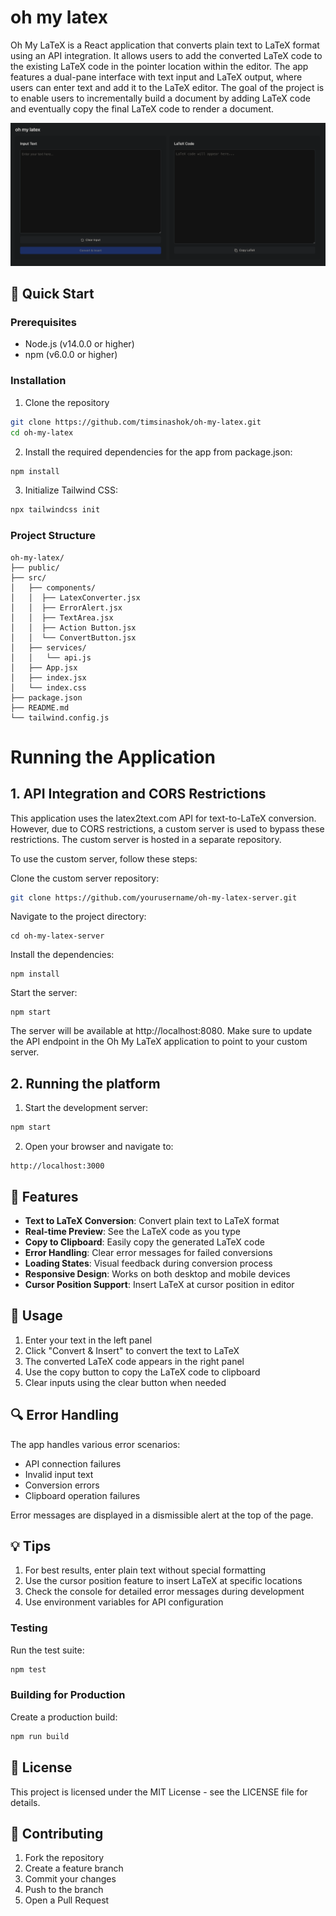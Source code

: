 # oh my latex

Oh My LaTeX is a React application that converts plain text to LaTeX format using an API integration. It allows users to add the converted LaTeX code to the existing LaTeX code in the pointer location within the editor. The app features a dual-pane interface with text input and LaTeX output, where users can enter text and add it to the LaTeX editor. The goal of the project is to enable users to incrementally build a document by adding LaTeX code and eventually copy the final LaTeX code to render a document.

 ![Alt Text](image.png)


## 🚀 Quick Start

### Prerequisites
- Node.js (v14.0.0 or higher)
- npm (v6.0.0 or higher)

### Installation

1. Clone the repository 
```bash
git clone https://github.com/timsinashok/oh-my-latex.git
cd oh-my-latex
```

2. Install the required dependencies for the app from package.json:
```bash
npm install 
```

3. Initialize Tailwind CSS:
```bash
npx tailwindcss init
```

### Project Structure
```
oh-my-latex/
├── public/
├── src/
│   ├── components/
│   │  ├── LatexConverter.jsx
│   │  ├── ErrorAlert.jsx
│   │  ├── TextArea.jsx
│   │  ├── Action Button.jsx
│   │  └── ConvertButton.jsx
│   ├── services/
│   │   └── api.js
│   ├── App.jsx
│   ├── index.jsx
│   └── index.css
├── package.json
├── README.md
└── tailwind.config.js

```

# Running the Application

## 1. API Integration and CORS Restrictions
This application uses the latex2text.com API for text-to-LaTeX conversion. However, due to CORS restrictions, a custom server is used to bypass these restrictions. The custom server is hosted in a separate repository.

To use the custom server, follow these steps:

Clone the custom server repository:
``` bash
git clone https://github.com/yourusername/oh-my-latex-server.git
```

Navigate to the project directory:
```
cd oh-my-latex-server
```

Install the dependencies:
```
npm install
```
Start the server:

```
npm start
```
The server will be available at http://localhost:8080. Make sure to update the API endpoint in the Oh My LaTeX application to point to your custom server.

## 2. Running the platform
1. Start the development server:
```bash
npm start
```

2. Open your browser and navigate to:
```
http://localhost:3000
```

## 🔧 Features

- **Text to LaTeX Conversion**: Convert plain text to LaTeX format
- **Real-time Preview**: See the LaTeX code as you type
- **Copy to Clipboard**: Easily copy the generated LaTeX code
- **Error Handling**: Clear error messages for failed conversions
- **Loading States**: Visual feedback during conversion process
- **Responsive Design**: Works on both desktop and mobile devices
- **Cursor Position Support**: Insert LaTeX at cursor position in editor


## 📝 Usage

1. Enter your text in the left panel
2. Click "Convert & Insert" to convert the text to LaTeX
3. The converted LaTeX code appears in the right panel
4. Use the copy button to copy the LaTeX code to clipboard
5. Clear inputs using the clear button when needed

## 🔍 Error Handling

The app handles various error scenarios:
- API connection failures
- Invalid input text
- Conversion errors
- Clipboard operation failures

Error messages are displayed in a dismissible alert at the top of the page.

## 💡 Tips

1. For best results, enter plain text without special formatting
2. Use the cursor position feature to insert LaTeX at specific locations
3. Check the console for detailed error messages during development
4. Use environment variables for API configuration



### Testing

Run the test suite:
```bash
npm test
```

### Building for Production

Create a production build:
```bash
npm run build
```

## 📄 License

This project is licensed under the MIT License - see the LICENSE file for details.

## 🤝 Contributing

1. Fork the repository
2. Create a feature branch
3. Commit your changes
4. Push to the branch
5. Open a Pull Request

